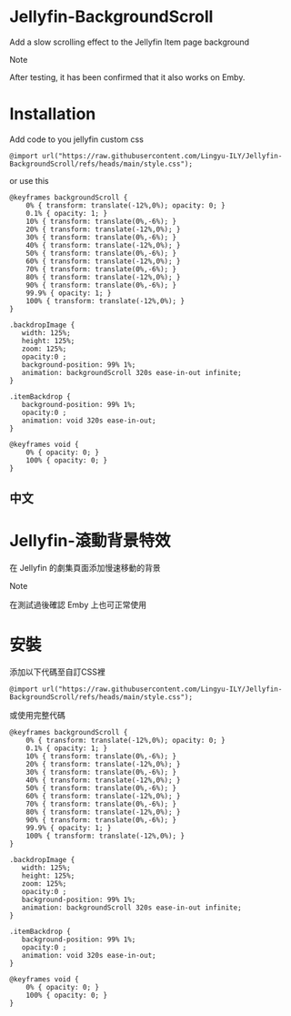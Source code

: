 # Jellyfin-BackgroundScroll
Add a slow scrolling effect to the Jellyfin Item page background
> [!NOTE]
> After testing, it has been confirmed that it also works on Emby.

# Installation
Add code to you jellyfin custom css
```
@import url("https://raw.githubusercontent.com/Lingyu-ILY/Jellyfin-BackgroundScroll/refs/heads/main/style.css");
```
or use this
```
@keyframes backgroundScroll {
    0% { transform: translate(-12%,0%); opacity: 0; }
    0.1% { opacity: 1; }
    10% { transform: translate(0%,-6%); }
    20% { transform: translate(-12%,0%); }
    30% { transform: translate(0%,-6%); }
    40% { transform: translate(-12%,0%); }
    50% { transform: translate(0%,-6%); }
    60% { transform: translate(-12%,0%); }
    70% { transform: translate(0%,-6%); }
    80% { transform: translate(-12%,0%); }
    90% { transform: translate(0%,-6%); }
	99.9% { opacity: 1; }
    100% { transform: translate(-12%,0%); }
}

.backdropImage {
   width: 125%;
   height: 125%;
   zoom: 125%;
   opacity:0 ;
   background-position: 99% 1%;
   animation: backgroundScroll 320s ease-in-out infinite;
}

.itemBackdrop {
   background-position: 99% 1%;
   opacity:0 ;
   animation: void 320s ease-in-out;
}

@keyframes void {
    0% { opacity: 0; }
    100% { opacity: 0; }
}
```

## 中文
# Jellyfin-滾動背景特效
在 Jellyfin 的劇集頁面添加慢速移動的背景
> [!NOTE]
> 在測試過後確認 Emby 上也可正常使用

# 安裝
添加以下代碼至自訂CSS裡
```
@import url("https://raw.githubusercontent.com/Lingyu-ILY/Jellyfin-BackgroundScroll/refs/heads/main/style.css");
```
或使用完整代碼
```
@keyframes backgroundScroll {
    0% { transform: translate(-12%,0%); opacity: 0; }
    0.1% { opacity: 1; }
    10% { transform: translate(0%,-6%); }
    20% { transform: translate(-12%,0%); }
    30% { transform: translate(0%,-6%); }
    40% { transform: translate(-12%,0%); }
    50% { transform: translate(0%,-6%); }
    60% { transform: translate(-12%,0%); }
    70% { transform: translate(0%,-6%); }
    80% { transform: translate(-12%,0%); }
    90% { transform: translate(0%,-6%); }
	99.9% { opacity: 1; }
    100% { transform: translate(-12%,0%); }
}

.backdropImage {
   width: 125%;
   height: 125%;
   zoom: 125%;
   opacity:0 ;
   background-position: 99% 1%;
   animation: backgroundScroll 320s ease-in-out infinite;
}

.itemBackdrop {
   background-position: 99% 1%;
   opacity:0 ;
   animation: void 320s ease-in-out;
}

@keyframes void {
    0% { opacity: 0; }
    100% { opacity: 0; }
}
```
